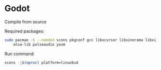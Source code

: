 # Godot

Compile from source

Required packages:
```bash
sudo pacman -S --needed scons pkgconf gcc libxcursor libxinerama libxi libxrandr mesa glu libglvnd \
    alsa-lib pulseaudio yasm
```

Run command:
```bash
scons -j$(nproc) platform=linuxbsd
```